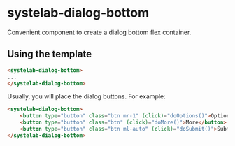 # systelab-dialog-bottom

Convenient component to create a dialog bottom flex container.

## Using the template

```html
<systelab-dialog-bottom>
...
</systelab-dialog-bottom>
```

Usually, you will place the dialog buttons. For example:

```html
<systelab-dialog-bottom>
    <button type="button" class="btn mr-1" (click)="doOptions()">Options</button>
    <button type="button" class="btn" (click)="doMore()">More</button>
    <button type="button" class="btn ml-auto" (click)="doSubmit()">Submit</button>
</systelab-dialog-bottom>

```
